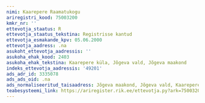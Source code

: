```yaml
---
nimi: Kaarepere Raamatukogu
ariregistri_kood: 75003200
kmkr_nr: ''
ettevotja_staatus: R
ettevotja_staatus_tekstina: Registrisse kantud
ettevotja_esmakande_kpv: 05.06.2000
ettevotja_aadress: .na
asukoht_ettevotja_aadressis: ''
asukoha_ehak_kood: 2403
asukoha_ehak_tekstina: Kaarepere küla, Jõgeva vald, Jõgeva maakond
indeks_ettevotja_aadressis: '49201'
ads_adr_id: 3335078
ads_ads_oid: .na
ads_normaliseeritud_taisaadress: Jõgeva maakond, Jõgeva vald, Kaarepere küla
teabesysteemi_link: https://ariregister.rik.ee/ettevotja.py?ark=75003200&ref=rekvisiidid
---
```

